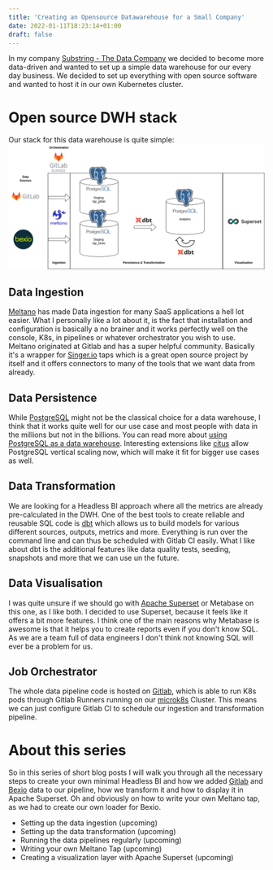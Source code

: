 ```yaml
---
title: 'Creating an Opensource Datawarehouse for a Small Company'
date: 2022-01-11T18:23:14+01:00
draft: false
---
```


In my company [Substring - The Data Company](https://substring.ch) we decided to become more data-driven and wanted to set up a simple data warehouse for our every day business. We decided to set up everything with open source software and wanted to host it in our own Kubernetes cluster.

# Open source DWH stack

Our stack for this data warehouse is quite simple:
![Open source DWH stack](/data-warehouse-architecture.drawio.png)

## Data Ingestion

[Meltano](https://meltano.com) has made Data ingestion for many SaaS applications a hell lot easier. What I personally like a lot about it, is the fact that installation and configuration is basically a no brainer and it works perfectly well on the console, K8s, in pipelines or whatever orchestrator you wish to use. Meltano originated at Gitlab and has a super helpful community. Basically it's a wrapper for [Singer.io](https://singer.io) taps which is a great open source project by itself and it offers connectors to many of the tools that we want data from already.

## Data Persistence

While [PostgreSQL](https://www.postgresql.org/) might not be the classical choice for a data warehouse, I think that it works quite well for our use case and most people with data in the millions but not in the billions. You can read more about [using PostgreSQL as a data warehouse](https://www.narrator.ai/blog/using-postgresql-as-a-data-warehouse/). Interesting extensions like [citus](https://github.com/citusdata/citus) allow PostgreSQL vertical scaling now, which will make it fit for bigger use cases as well.

## Data Transformation

We are looking for a Headless BI approach where all the metrics are already pre-calculated in the DWH. One of the best tools to create reliable and reusable SQL code is [dbt](https://getdbt.com) which allows us to build models for various different sources, outputs, metrics and more. Everything is run over the command line and can thus be scheduled with Gitlab CI easily. What I like about dbt is the additional features like data quality tests, seeding, snapshots and more that we can use un the future.

## Data Visualisation

I was quite unsure if we should go with [Apache Superset](https://superset.apache.org) or Metabase on this one, as I like both. I decided to use Superset, because it feels like it offers a bit more features. I think one of the main reasons why Metabase is awesome is that it helps you to create reports even if you don't know SQL. As we are a team full of data engineers I don't think not knowing SQL will ever be a problem for us.

## Job Orchestrator

The whole data pipeline code is hosted on [Gitlab](https://gitlab.org), which is able to run K8s pods through Gitlab Runners running on our
[microk8s](https://microk8s.org) Cluster. This means we can just configure Gitlab CI to schedule our ingestion and transformation pipeline.

# About this series

So in this series of short blog posts I will walk you through all the necessary steps to create your own minimal Headless BI and how we added [Gitlab](https://github.com/MeltanoLabs/tap-gitlab) and [Bexio](https://github.com/substringgmbh/bexio.net) data to our pipeline, how we transform it and how to display it in Apache Superset. Oh and obviously on how to write your own Meltano tap, as we had to create our own loader for Bexio.

- Setting up the data ingestion (upcoming)
- Setting up the data transformation (upcoming)
- Running the data pipelines regularly (upcoming)
- Writing your own Meltano Tap (upcoming)
- Creating a visualization layer with Apache Superset (upcoming)
